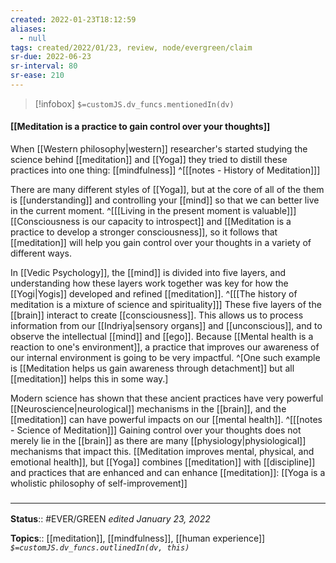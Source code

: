 ```yaml
---
created: 2022-01-23T18:12:59 
aliases:
  - null
tags: created/2022/01/23, review, node/evergreen/claim
sr-due: 2022-06-23
sr-interval: 80
sr-ease: 210
---
```

> [!infobox]
`$=customJS.dv_funcs.mentionedIn(dv)`

#### [[Meditation is a practice to gain control over your thoughts]] 

When [[Western philosophy|western]] researcher's started studying the science behind [[meditation]] and [[Yoga]] they tried to distill these practices into one thing:  [[mindfulness]]
^[[[notes - History of Meditation]]]

There are many different styles of [[Yoga]], but at the core of all of the them is [[understanding]] and controlling your [[mind]] so that we can better live in the current moment.
^[[[Living in the present moment is valuable]]]
[[Consciousness is our capacity to introspect]]
and [[Meditation is a practice to develop a stronger consciousness]],
so it follows that
[[meditation]] will help you gain control over your thoughts in a variety of different ways.

In [[Vedic Psychology]], the [[mind]] is divided into five layers, and understanding how these layers work together was key for how the [[Yogi|Yogis]] developed and refined [[meditation]].
^[[[The history of meditation is a mixture of science and spirituality]]]
These five layers of the [[brain]] interact to create [[consciousness]].
This allows us to process information from our [[Indriya|sensory organs]] and [[unconscious]], and to observe the intellectual [[mind]] and [[ego]].
Because [[Mental health is a reaction to one's environment]], a practice that improves our awareness of our internal environment is going to be very impactful.
^[One such example is [[Meditation helps us gain awareness through detachment]] but all [[meditation]] helps this in some way.]

Modern science has shown that these ancient practices have very powerful [[Neuroscience|neurological]] mechanisms in the [[brain]], and the [[meditation]] can have powerful impacts on our [[mental health]]. 
^[[[notes - Science of Meditation]]]
Gaining control over your thoughts does not merely lie in the [[brain]] as there are many [[physiology|physiological]] mechanisms that impact this. 
[[Meditation improves mental, physical, and emotional health]], but 
[[Yoga]] combines [[meditation]] with [[discipline]] and practices that are enhanced and can enhance [[meditation]]:
[[Yoga is a wholistic philosophy of self-improvement]]

### <hr class="footnote"/>

**Status**:: #EVER/GREEN 
*edited January 23, 2022*

**Topics**:: [[meditation]], [[mindfulness]], [[human experience]]
*`$=customJS.dv_funcs.outlinedIn(dv, this)`*
